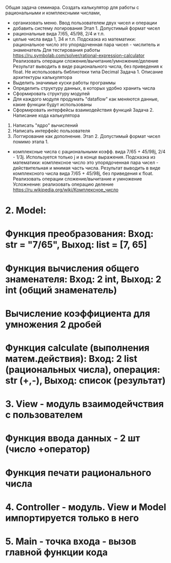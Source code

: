 Общая задача семинара.
Создать калькулятор для работы с рациональными и комплексными числами,
- организовать меню. Ввод пользователем двух чисел и операции
- добавить систему логирования
Этап 1.
Допустимый формат чисел
- рациональные вида 7/65, 45/98, 2/4 и т.п.
- целые числа вида 1, 34 и т.п.
Подсказка из математики: рациональное число это упорядоченная пара чисел - числитель и знаменатель
Для тестирования работы https://ru.symbolab.com/solver/rational-expression-calculator
Реализовать операции сложение/вычитание/умножение/деление
Результат выводить в виде рационального числа, без приведения к float.
Не использовать библиотеки типа Decimal
Задача 1. Описание архитектуры калькулятора
- Выделить значимые куски работы программы
- Определить структуру данных, в которых удобно хранить числа
- Сформировать структуру модулей
- Для каждого модуля продумать "dataflow" как меняются данные, какие функции будут использованы
- Сформировать интерфейсы взаимодействия функций
Задача 2. Написание кода калькулятора
1) Написать "ядро" вычислений
2) Написать интерфейс пользователя
3) Логгирование как дополнение.
Этап 2.
Допустимый формат чисел помимо этапа 1.
- комплексные числа с рациональными коэфф. вида 7/65 + 45/98j, 2/4 - 1/3j. 
Используется только j и в конце выражения.
Подсказка из математики: комплексное число это упорядоченная пара чисел - действительная 
и мнимая часть числа.
Результат выводить в виде комплексного числа вида 7/65 + 45/98j, без приведения к float.
Реализовать операции сложение/вычитание и умножение
Усложнение: реализовать операцию деление
https://ru.wikipedia.org/wiki/Комплексное_число

# 2. Model:
# Функция преобразования: Вход: str = "7/65", Выход: list = [7, 65]
# Функция вычисления общего знаменателя: Вход: 2 int, Выход: 2 int (общий знаменатель)
# Вычисление коэффициента для умножения 2 дробей
# Функция calculate (выполнения матем.действия): Вход: 2 list (рациональных числа), операция: str (+,-), Выход: список (результат)

# 3. View - модуль взаимодейчствия с пользователем
# Функция ввода данных - 2 шт (число +оператор)
# Функция печати рационального числа

# 4.  Controller - модуль. View и Model импортируется только в него
# 5.  Main - точка входа - вызов главной функции кода